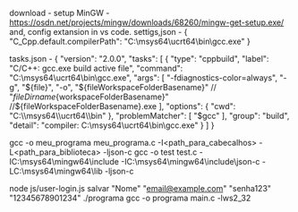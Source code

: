 download - setup MinGW - https://osdn.net/projects/mingw/downloads/68260/mingw-get-setup.exe/
and, config extansion in vs code.
settigs,json - {
    "C_Cpp.default.compilerPath": "C:\\msys64\\ucrt64\\bin\\gcc.exe"
}

tasks.json - {
	"version": "2.0.0",
	"tasks": [
		{
			"type": "cppbuild",
			"label": "C/C++: gcc.exe build active file",
			"command": "C:\\msys64\\ucrt64\\bin\\gcc.exe",
			"args": [
				"-fdiagnostics-color=always",
				"-g",
				"${file}",
				"-o",
				"${fileWorkspaceFolderBasename}" // 	"${fileDirname}${workspaceFolderBasename}" //${fileWorkspaceFolderBasename}.exe
			],
			"options": {
				"cwd": "C:\\msys64\\ucrt64\\bin"
			},
			"problemMatcher": [
				"$gcc"
			],
			"group": "build",
			"detail": "compiler: C:\\msys64\\ucrt64\\bin\\gcc.exe"
		}
	]
}

gcc -o meu_programa meu_programa.c -I<path_para_cabecalhos> -L<path_para_biblioteca> -ljson-c
gcc -o test test.c -IC:\\msys64\\mingw64\\include -IC:\\msys64\\mingw64\\include\\json-c -LC:\\msys64\\mingw64\\lib -ljson-c

node js/user-login.js salvar "Nome" "email@example.com" "senha123" "12345678901234"
./programa
gcc -o programa main.c -lws2_32